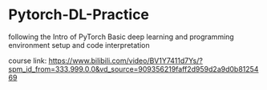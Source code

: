 # Pytorch-DL-Practice
  following the Intro of PyTorch 
  Basic deep learning and programming environment setup and code interpretation
  
  course link: https://www.bilibili.com/video/BV1Y7411d7Ys/?spm_id_from=333.999.0.0&vd_source=909356219faff2d959d2a9d0b8125469 
